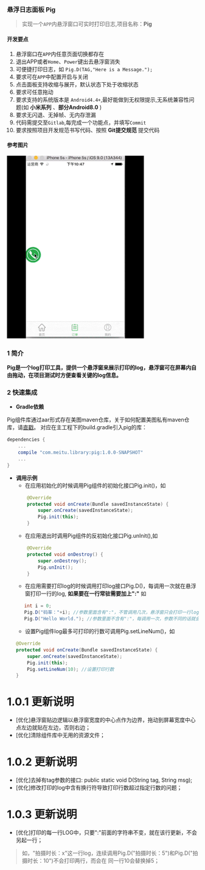 ### 悬浮日志面板 **Pig**
> 实现一个`APP`内悬浮窗口可实时打印日志,项目名称：**Pig**

#### 开发要点
1. 悬浮窗口在`APP`内任意页面切换都存在
2. 退出APP或者`Home`、`Power`键出去悬浮窗消失
3. 可便捷打印日志，如 `Pig.D(TAG,"Here is a Message.");`
4. 要求可在`APP`中配置开启与关闭
5. 点击面板支持收缩与展开，默认状态下处于收缩状态
6. 要求可任意拖动
7. 要求支持的系统版本是 `Android4.4+`,最好能做到无权限提示,无系统兼容性问题(如 **小米系列** 、**部分Android8.0** )
8. 要求无闪退、无掉帧、无内存泄漏
9. 代码需提交至`Gitlab`,每完成一个功能点，并填写`Commit`
10. 要求按照项目开发规范书写代码、按照 **Git提交规范** 提交代码

#### 参考图片
![悬浮窗](image/pig.gif)

### 1 简介
**Pig是一个log打印工具，提供一个悬浮窗来展示打印的log，悬浮窗可在屏幕内自由拖动，在项目测试时方便查看关键的log信息。**
### 2 快速集成
* **Gradle依赖**

Pig组件库通过aar形式存在美图maven仓库，关于如何配置美图私有maven仓库，请[直戳](http://techgit.meitu.com/android/MavenWiki/wikis/maven_config)。
对应在主工程下的build.gradle引入pig的库：

```groovy
dependencies {
    ...
    compile "com.meitu.library:pig:1.0.0-SNAPSHOT"
    ...
}
```
* **调用示例**
    * 在应用初始化的时候调用Pig组件的初始化接口Pig.init()，如
    ```java
        @Override
        protected void onCreate(Bundle savedInstanceState) {
            super.onCreate(savedInstanceState);
            Pig.init(this);
        }
    ```
    * 在应用退出时调用Pig组件的反初始化接口Pig.unInit(),如
    ```java
        @Override
        protected void onDestroy() {
            super.onDestroy();
            Pig.unInit();
        }
    ```
    * 在应用需要打印log的时候调用打印log接口Pig.D()，每调用一次就在悬浮窗打印一行的log, **如果要在一行常驻需要加上":"** 如
    ```java
       int i = 0;
       Pig.D("码率："+i); //参数里面含有":"，不管调用几次，悬浮窗只会打印一行log，数字i会在该行LOG中实时更新；
       Pig.D("Hello World."); //参数里面不含有":"，每调用一次，参数不同的话就会另起一行；
    ```
    * 设置Pig组件log最多可打印的行数可调用Pig.setLineNum()，如
    ```java
    @Override
    protected void onCreate(Bundle savedInstanceState) {
        super.onCreate(savedInstanceState);
        Pig.init(this);
        Pig.setLineNum(10); //设置打印行数
    }
    ```
# 1.0.1 更新说明
* [优化]悬浮窗贴边逻辑以悬浮窗宽度的中心点作为边界，拖动到屏幕宽度中心点左边就贴在左边，否则右边；
* [优化]清除组件库中无用的资源文件；
# 1.0.2 更新说明
* [优化]去掉有tag参数的接口: public static void D(String tag, String msg);
* [优化]修改打印的log中含有换行符导致打印行数超过指定行数的问题；
# 1.0.3 更新说明
* [优化]打印的每一行LOG中，只要":"前面的字符串不变，就在该行更新，不会另起一行；
> 如，"拍摄时长：x"这一行log，连续调用Pig.D("拍摄时长：5")和Pig.D("拍摄时长：10")不会打印两行，而会在
同一行10会替换掉5；
